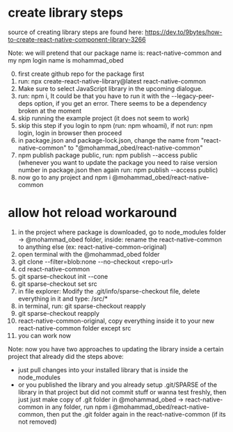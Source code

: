 # create library steps

source of creating library steps are found here: https://dev.to/9bytes/how-to-create-react-native-component-library-3266

Note: we will pretend that our package name is: react-native-common and my npm login name is mohammad_obed

0. first create github repo for the package first
1. run: npx create-react-native-library@latest react-native-common
2. Make sure to select JavaScript library in the upcoming dialogue.
3. run: npm i, It could be that you have to run it with the --legacy-peer-deps option, if you get an error. There seems to be a dependency broken at the moment
4. skip running the example project (it does not seem to work)
5. skip this step if you login to npm (run: npm whoami), if not run: npm login, login in browser then proceed
6. in package.json and package-lock.json, change the name from "react-native-common" to "@mohammad_obed/react-native-common"
7. npm publish package public, run: npm publish --access public (whenever you want to update the package you need to raise version number in package.json then again run: npm publish --access public)
8. now go to any project and npm i @mohammad_obed/react-native-common

# allow hot reload workaround

1. in the project where package is downloaded, go to node_modules folder → @mohammad_obed folder, inside: rename the react-native-common to anything else (ex: react-native-common-original)
2. open terminal with the @mohammad_obed folder
3. git clone --filter=blob:none --no-checkout \<repo-url\>
4. cd react-native-common
5. git sparse-checkout init --cone
6. git sparse-checkout set src
7. in file explorer: Modify the .git/info/sparse-checkout file, delete everything in it and type: /src/\*
8. in terminal, run: git sparse-checkout reapply
9. git sparse-checkout reapply
10. react-native-common-original, copy everything inside it to your new react-native-common folder except src
11. you can work now

Note: now you have two approaches to updating the library inside a certain project that already did the steps above:

- just pull changes into your installed library that is inside the node_modules
- or you published the library and you already setup .git/SPARSE of the library in that project but did not commit stuff or wanna test freshly, then just just make copy of .git folder in @mohammad_obed → react-native-common in any folder, run npm i @mohammad_obed/react-native-common, then put the .git folder again in the react-native-common (if its not removed)

